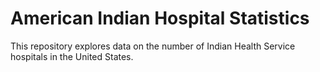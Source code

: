 # American Indian Hospital Statistics

This repository explores data on the number of Indian Health Service hospitals in the United States.